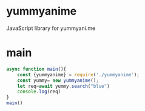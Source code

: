 # yummyanime
JavaScript library for yummyani.me
# main
```js
async function main(){
    const {yummyanime} = require('./yummyanime');
    const yummy= new yummyanime();
    let req=await yummy.search("blue")
    console.log(req)
}
main()
```
